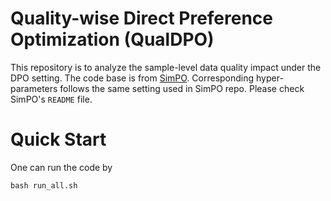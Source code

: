 # Quality-wise Direct Preference Optimization (QualDPO)


This repository is to analyze the sample-level data quality impact under the DPO setting. The code base is from [SimPO](https://github.com/princeton-nlp/SimPO). Corresponding hyper-parameters follows the same setting used in SimPO repo. Please check SimPO's `README` file.


# Quick Start

One can run the code by 
```
bash run_all.sh
```